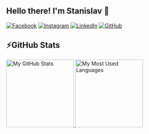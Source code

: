 ## Hello there! I'm Stanislav 👋

[![Facebook](https://img.shields.io/badge/-Facebook-00B2FF?style=flat-square&logo=Facebook&logoColor=white)](https://www.facebook.com/profile.php?id=100000714808058/)
[![Instagram](https://img.shields.io/badge/-Instagram-e4405f?style=flat-square&logo=Instagram&logoColor=white)](https://www.instagram.com/s.stoyanov369/) 
[![LinkedIn](https://img.shields.io/badge/-LinkedIn-0e76a8?style=flat-square&logo=Linkedin&logoColor=white)](https://www.linkedin.com/in/stanislavstoyanov99/) 
[![GitHub](https://img.shields.io/badge/-Github-000000?style=flat-square&logo=Github&logoColor=white)](https://github.com/stanislavstoyanov99)

## ⚡GitHub Stats

<a href="https://github.com/stanislavstoyanov99">
  <img height="180em" alt="My GitHub Stats" src="https://github-readme-stats.vercel.app/api?username=stanislavstoyanov99&bg_color=00000000&text_color=3498db&hide_border=true&count_private=true&include_all_commits=true" />
  <img height="180em" alt="My Most Used Languages" src="https://github-readme-stats.vercel.app/api/top-langs/?username=stanislavstoyanov99&langs_count=6&layout=compact&bg_color=00000000&text_color=3498db&hide_border=true&count_private=true&include_all_commits=true&hide=smalltalk,shell,html,scss,css,c%2B%2B" />
</a>
